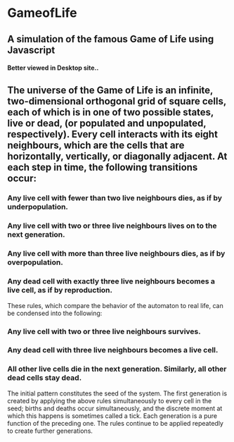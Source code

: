 # GameofLife
## A simulation of the famous Game of Life using Javascript



#### Better viewed in Desktop site..


## The universe of the Game of Life is an infinite, two-dimensional orthogonal grid of square cells, each of which is in one of two possible states, live or dead, (or populated and unpopulated, respectively). Every cell interacts with its eight neighbours, which are the cells that are horizontally, vertically, or diagonally adjacent. At each step in time, the following transitions occur:

### Any live cell with fewer than two live neighbours dies, as if by underpopulation.
### Any live cell with two or three live neighbours lives on to the next generation.
### Any live cell with more than three live neighbours dies, as if by overpopulation.
### Any dead cell with exactly three live neighbours becomes a live cell, as if by reproduction.



These rules, which compare the behavior of the automaton to real life, can be condensed into the following:

### Any live cell with two or three live neighbours survives.
### Any dead cell with three live neighbours becomes a live cell.
### All other live cells die in the next generation. Similarly, all other dead cells stay dead.



The initial pattern constitutes the seed of the system. The first generation is created by applying the above rules simultaneously to every cell in the seed; births and deaths occur simultaneously, and the discrete moment at which this happens is sometimes called a tick. Each generation is a pure function of the preceding one. The rules continue to be applied repeatedly to create further generations.
